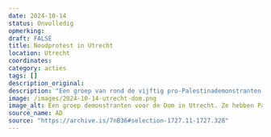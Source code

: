 ```yaml
---
date: 2024-10-14
status: Onvolledig
opmerking: 
draft: FALSE
title: Noodprotest in Utrecht
location: Utrecht
coordinates: 
category: acties
tags: []
description_original: 
description: "Een groep van rond de vijftig pro-Palestinademonstranten demonstreert dinsdagavond vanaf 18:00 uur in Utrecht. De actie begint onder het bollendak bij station Utrecht Centraal en verplaatst zich vervolgens naar het Domplein. De actievoerders demonstreren tegen de betrokkenheid van Nederland bij de genocide in Gaza."
image: /images/2024-10-14-utrecht-dom.png
image_alt: Een groep demonstranten voor de Dom in Utrecht. Ze hebben Palestijnse vlaggen bij zich.
source_name: AD
source: "https://archive.is/7nB36#selection-1727.11-1727.328"
---
```

